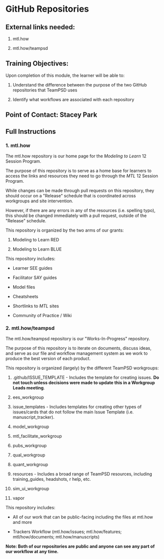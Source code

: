 # GitHub Repositories

## External links needed:
1. mtl.how
2. mtl.how/teampsd

## Training Objectives:
Upon completion of this module, the learner will be able to:

1. Understand the difference between the purpose of the two GitHub repositories that TeamPSD uses
2. Identify what workflows are associated with each repository

## Point of Contact: Stacey Park

## Full Instructions
### 1. mtl.how
The mtl.how repository is our home page for the *Modeling to Learn* 12 Session Program. 
The purpose of this repository is to serve as a home base for learners to access the links and resources they need to go through the *MTL* 12 Session Program.  
While changes can be made through pull requests on this repository, they should occur on a "Release" schedule that is coordinated across workgroups and site intervention. 
However, if there are any errors in any of the resources (i.e. spelling typo), this should be changed immediately with a pull request, outside of the "Release" schedule.

This repository is organized by the two arms of our grants:
1. Modeling to Learn RED 
2. Modeling to Learn BLUE

This repository includes:
- Learner SEE guides
- Facilitator SAY guides
- Model files
- Cheatsheets
- Shortlinks to *MTL* sites
- Community of Practice / Wiki

### 2. mtl.how/teampsd
The mtl.how/teampsd repository is our "Works-In-Progress" repository. 
The purpose of this repository is to iterate on documents, discuss ideas, and serve as our file and workflow management system as we work to produce the best version of each product.

This repository is organized (largely) by the different TeamPSD workgroups: 
1. .github/ISSUE_TEMPLATE - Includes the template for creating issues. **Do not touch unless decisions were made to update this in a Workgroup Leads meeting**.
2. ees_workgroup
3. issue_templates - Includes templates for creating other types of issues/cards that do not follow the main Issue Template (i.e. manuscript_tracker).
4. model_workgroup	
5. mtl_facilitate_workgroup	
6. pubs_workgroup	
7. qual_workgroup	
8. quant_workgroup	
9. resources - Includes a broad range of TeamPSD resources, including training_guides, headshots, r help, etc.
10. sim_ui_workgroup	
11. vapor

This repository includes:
- All of our work that can be public-facing including the files at mtl.how and more
- Trackers Workflow (mtl.how/issues; mtl.how/features; mtl/how/documents; mtl.how/manuscripts)


**Note: Both of our repositories are public and anyone can see any part of our workflow at any time.**

